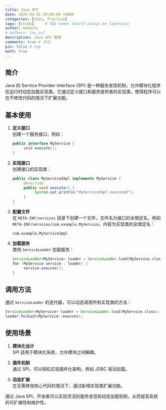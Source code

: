 ```yaml
---
title: Java SPI
date: 2025-04-25 20:00:00 +0800
categories: [Java, Practice]
tags: [study]     # TAG names should always be lowercase
author: momochi
# authors: [xx,xx]
description: Java SPI 使用
comments: true # 评论
pin: false # top 
math: true
---
```


## 简介

Java 的 Service Provider Interface (SPI) 是一种服务发现机制，允许模块化程序在运行时动态加载实现类。它通过定义接口和服务提供者的实现类，使得程序可以在不修改代码的情况下扩展功能。

## 基本使用

1. **定义接口**  
    创建一个服务接口，例如：
    ```java
    public interface MyService {
         void execute();
    }
    ```

2. **实现接口**  
    创建接口的实现类：
    ```java
    public class MyServiceImpl implements MyService {
         @Override
         public void execute() {
              System.out.println("MyServiceImpl executed");
         }
    }
    ```

3. **配置文件**  
    在 `META-INF/services` 目录下创建一个文件，文件名为接口的全限定名，例如 `META-INF/services/com.example.MyService`，内容为实现类的全限定名：
    ```
    com.example.MyServiceImpl
    ```

4. **加载服务**  
    使用 `ServiceLoader` 加载服务：
    ```java
    ServiceLoader<MyService> loader = ServiceLoader.load(MyService.class);
    for (MyService service : loader) {
         service.execute();
    }
    ```

## 调用方法

通过 `ServiceLoader` 的迭代器，可以动态调用所有实现类的方法：
```java
ServiceLoader<MyService> loader = ServiceLoader.load(MyService.class);
loader.forEach(MyService::execute);
```

## 使用场景

1. **模块化设计**  
    SPI 适用于模块化系统，允许模块之间解耦。

2. **插件机制**  
    通过 SPI，可以轻松实现插件化架构，例如 JDBC 驱动加载。

3. **动态扩展**  
    在无需修改核心代码的情况下，通过新增实现类扩展功能。

通过 Java SPI，开发者可以实现灵活的服务发现和动态加载机制，从而提高系统的可扩展性和维护性。

